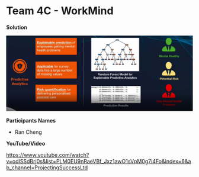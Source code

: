 # Team 4C - WorkMind
**Solution**

![alt text](https://github.com/Projecting-Success-Solutions-Portal/Hack-16/blob/main/Challenge%204/Team%204C%20-%20WorkMind/Team%204C%20Cover%20Image.PNG?raw=true)

**Participants Names**

- Ran Cheng

**YouTube/Video**

https://www.youtube.com/watch?v=odISSdBrj0s&list=PLM0EU9nRaeVBf_Jxz1awO1sVpM0g7i4Fo&index=6&ab_channel=ProjectingSuccessLtd
